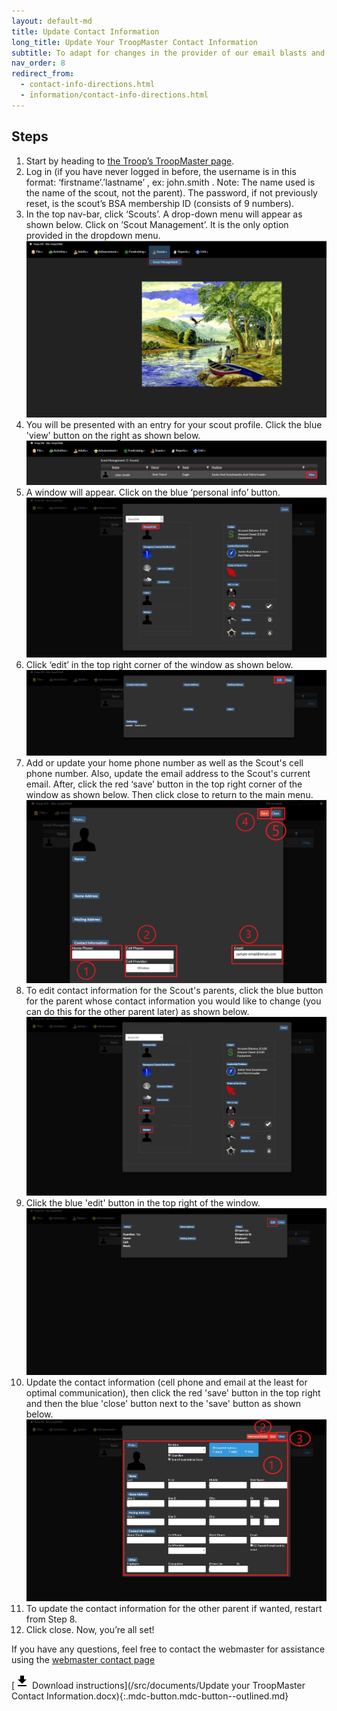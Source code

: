 ```yaml
---
layout: default-md
title: Update Contact Information
long_title: Update Your TroopMaster Contact Information
subtitle: To adapt for changes in the provider of our email blasts and to enable the Troop to communicate by text messages, we ask that you change or add your email addresses and cell phone numbers in TroopMaster. This will allow you and your parents to receive email blasts and texts through our new system. We also want to be sure we have the most up to date home phone numbers. Here are the instructions to do so.
nav_order: 8
redirect_from:
  - contact-info-directions.html
  - information/contact-info-directions.html
---
```

## Steps

1. Start by heading to [the Troop’s TroopMaster page](https://tmweb.troopmaster.com/mysite/troop370atl).
1. Log in (if you have never logged in before, the username is in this format: ‘firstname’.’lastname’ , ex: john.smith . Note: The name used is the name of the scout, not the parent). The password, if not previously reset, is the scout’s BSA membership ID (consists of 9 numbers).
1. In the top nav-bar, click ‘Scouts’. A drop-down menu will appear as shown below. Click on ’Scout Management’. It is the only option provided in the dropdown menu.
![Step 3 Screenshot](/src/troopmaster-contact-info-instructions/pic1.png)
1. You will be presented with an entry for your scout profile. Click the blue 'view' button on the right as shown below.
![Step 4 Screenshot](/src/troopmaster-contact-info-instructions/pic2.png)
1. A window will appear. Click on the blue ‘personal info’ button.
![Step 5 Screenshot](/src/troopmaster-contact-info-instructions/pic3.png)
1. Click ‘edit’ in the top right corner of the window as shown below.
![Step 6 Screenshot](/src/troopmaster-contact-info-instructions/pic4.png)
1. Add or update your home phone number as well as the Scout's cell phone number. Also, update the email address to the Scout's current email. After, click the red ‘save’ button in the top right corner of the window as shown below. Then click close to return to the main menu.
![Step 7 Screenshot](/src/troopmaster-contact-info-instructions/step7.png)
1. To edit contact information for the Scout's parents, click the blue button for the parent whose contact information you would like to change (you can do this for the other parent later) as shown below.
![Step 8 Screenshot](/src/troopmaster-contact-info-instructions/step8.png)
1. Click the blue 'edit' button in the top right of the window.
![Step 9 Screenshot](/src/troopmaster-contact-info-instructions/step9.png)
1. Update the contact information (cell phone and email at the least for optimal communication), then click the red 'save' button in the top right and then the blue 'close' button next to the 'save' button as shown below.
![Step 10 Screenshot](/src/troopmaster-contact-info-instructions/step10.png)
1. To update the contact information for the other parent if wanted, restart from Step 8.
1. Click close. Now, you’re all set!

If you have any questions, feel free to contact the webmaster for assistance using the [webmaster contact page](/contact-webmaster.html)

[<svg class="mdc-button__icon" aria-hidden="true" xmlns="http://www.w3.org/2000/svg" viewBox="0 0 24 24" style="height:24px;"><path d="M5,20H19V18H5M19,9H15V3H9V9H5L12,16L19,9Z"></path></svg> Download instructions](/src/documents/Update your TroopMaster Contact Information.docx){:.mdc-button.mdc-button--outlined.md}
